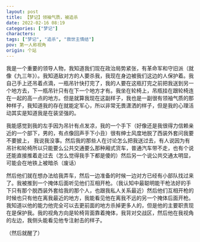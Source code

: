 ```yaml
---
layout: post
title: 【梦记】领袖气质，被追杀
date: 2022-02-16 08:19
categories: ["梦记"]
characters: 
tags: ["梦记", "追杀", "救世主情结"]
pov: 第一人称视角
origin: 个站
---
```


我是一个重要的领导人物，我知道我们现在政治局势紧张，有革命军和守旧派（就像《九三年》）。我知道敌对方的人要杀我，我现在身边被我们这边的人保护着。我自己手上还吊着点滴，一瓶吊针快打完了，我的人要在这瓶打完之前把我送到另一个地方去，下一瓶吊针只有在下一个地方才有。我坐在轮椅上，吊瓶挂在跟轮椅连在一起的高一点的地方。但是就算我现在这副样子，我也是一副很有领袖气质的那种样子，我知道我的存在就能定军心，所以非常无畏潇洒的样子，但是我的心理活动其实是知道我是在装坚强的。

我能感觉到我的左手因为吊针有点发凉，我的一个手下（好像还是我很得力信赖亲近的一个部下，男的，有点像回声手下小丑）很有绅士风度地脱了西装外套问我要不要披上， 我说我没事。然后我的那些人在讨论怎么把我送过去，有人说因为有吊针和轮椅所以只能要么公共交通要么那种厢式货车，普通汽车带不走，也有个说还能直接推着走过去（怎么觉得我手下都是傻的）然后另一个说公共交通太明显，可能会在地铁上被暗杀（废话）

然后他们就在想办法给我弄车，然后一边准备的时候一边对方已经有小部队找过来了。我被推到一个掩体后面听见他们互相开枪。（我认知中最聪明能干枪法好的手下只有那个脱西装外套给我的那个人，也跟我私人关系最近）然后他们互相开枪的时候也只有他在离我最近的地方，我能看见他在离我不远的另一个掩体后面开枪。我知道以他的能力他完全可以去更前面的地方杀掉更多人的，但是他的主要职责现在是保护我。我的视角方向是轮椅背面靠着掩体，我背对交战区，然后他在我视角的左边，我侧头能看见他专注射击的样子。

（然后就醒了）
